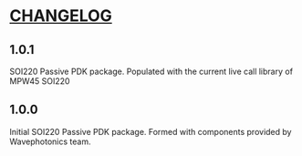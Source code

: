 # [CHANGELOG](https://keepachangelog.com/en/1.0.0/)

## 1.0.1
SOI220 Passive PDK package. Populated with the current live call library of MPW45 SOI220

## 1.0.0
Initial SOI220 Passive PDK package. Formed with components provided by Wavephotonics team.
